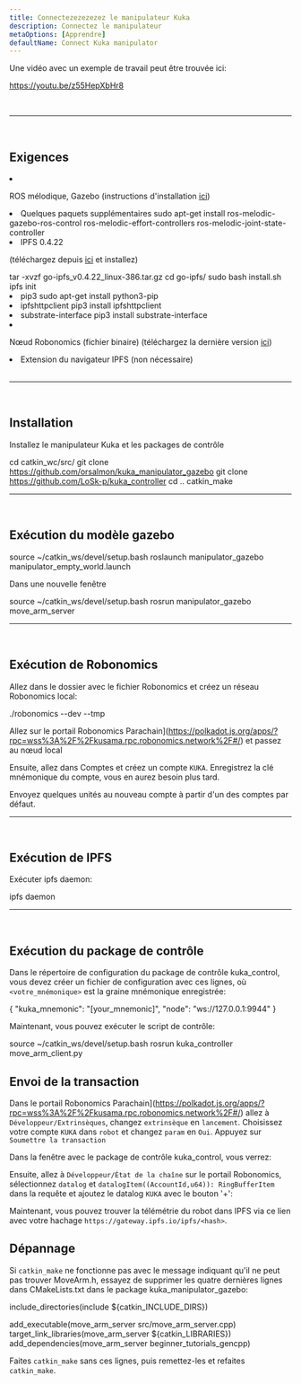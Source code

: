 ```yaml
---
title: Connectezezezezez le manipulateur Kuka
description: Connectez le manipulateur
metaOptions: [Apprendre]
defaultName: Connect Kuka manipulator
---
```


Une vidéo avec un exemple de travail peut être trouvée ici:

https://youtu.be/z55HepXbHr8

<br/>

***

<br/>

## Exigences

<List>

<li class="flex">

ROS mélodique, Gazebo (instructions d'installation [ici](http://wiki.ros.org/melodic/Installation/Ubuntu))
</li>

<li>Quelques paquets supplémentaires

<LessonCodeWrapper language="bash" codeClass="big-code">
sudo apt-get install ros-melodic-gazebo-ros-control ros-melodic-effort-controllers ros-melodic-joint-state-controller
</LessonCodeWrapper>

</li>

<li> IPFS 0.4.22 

(téléchargez depuis [ici](https://www.npackd.org/p/ipfs/0.4.22) et installez)

<LessonCodeWrapper language="bash" codeClass="big-code">
tar -xvzf go-ipfs_v0.4.22_linux-386.tar.gz
cd go-ipfs/
sudo bash install.sh
ipfs init
</LessonCodeWrapper>

</li>

<li>pip3

<LessonCodeWrapper language="bash">
sudo apt-get install python3-pip
</LessonCodeWrapper>

</li>

<li>ipfshttpclient

<LessonCodeWrapper language="bash">
pip3 install ipfshttpclient
</LessonCodeWrapper>

</li>

<li>substrate-interface

<LessonCodeWrapper language="bash">
pip3 install substrate-interface
</LessonCodeWrapper>

</li>

<li class="flex">

Nœud Robonomics (fichier binaire) (téléchargez la dernière version [ici](https://github.com/airalab/robonomics/releases))

</li>

<li>Extension du navigateur IPFS (non nécessaire)</li>

</List>

<br/>

***

<br/>

## Installation
Installez le manipulateur Kuka et les packages de contrôle

<LessonCodeWrapper language="bash" codeClass="big-code">cd catkin_wc/src/
git clone https://github.com/orsalmon/kuka_manipulator_gazebo
git clone https://github.com/LoSk-p/kuka_controller
cd ..
catkin_make</LessonCodeWrapper>

***

<br/>

## Exécution du modèle gazebo

<LessonCodeWrapper language="bash" codeClass="big-code">
source ~/catkin_ws/devel/setup.bash
roslaunch manipulator_gazebo manipulator_empty_world.launch
</LessonCodeWrapper>

Dans une nouvelle fenêtre

<LessonCodeWrapper language="bash">
source ~/catkin_ws/devel/setup.bash
rosrun manipulator_gazebo move_arm_server
</LessonCodeWrapper>

<LessonImages imageClasses="mb" src="kuka/1.png" alt="model"/>

***

<br/>

## Exécution de Robonomics
Allez dans le dossier avec le fichier Robonomics et créez un réseau Robonomics local:

<LessonCodeWrapper language="bash">
./robonomics --dev --tmp
</LessonCodeWrapper>

<LessonImages imageClasses="mb" src="kuka/robonomics.png" alt="robonomics"/>

Allez sur le portail Robonomics Parachain](https://polkadot.js.org/apps/?rpc=wss%3A%2F%2Fkusama.rpc.robonomics.network%2F#/) et passez au nœud local

<LessonImages imageClasses="mb" src="kuka/local.png" alt="local"/>

Ensuite, allez dans Comptes et créez un compte `KUKA`. Enregistrez la clé mnémonique du compte, vous en aurez besoin plus tard. 


<LessonImages imageClasses="mb" src="kuka/create_acc.png" alt="acc"/>

Envoyez quelques unités au nouveau compte à partir d'un des comptes par défaut.

<LessonImages imageClasses="mb" src="kuka/send_money.png" alt="accs"/>

***
<br/>

## Exécution de IPFS
Exécuter ipfs daemon:

<LessonCodeWrapper language="bash">
ipfs daemon
</LessonCodeWrapper>

***

</br>

## Exécution du package de contrôle
Dans le répertoire de configuration du package de contrôle kuka_control, vous devez créer un fichier de configuration avec ces lignes, où `<votre_mnémonique>` est la graine mnémonique enregistrée:

<LessonCodeWrapper language="bash">
{
    "kuka_mnemonic": "[your_mnemonic]",
    "node": "ws://127.0.0.1:9944"
}
</LessonCodeWrapper>


Maintenant, vous pouvez exécuter le script de contrôle:

<LessonCodeWrapper language="bash">
source ~/catkin_ws/devel/setup.bash
rosrun kuka_controller move_arm_client.py
</LessonCodeWrapper>

<LessonImages imageClasses="mb" src="kuka/run.png" alt="control"/>

## Envoi de la transaction
Dans le portail Robonomics Parachain](https://polkadot.js.org/apps/?rpc=wss%3A%2F%2Fkusama.rpc.robonomics.network%2F#/) allez à `Développeur/Extrinsèques`, changez `extrinsèque` en `lancement`. Choisissez votre compte `KUKA` dans `robot` et changez `param` en `Oui`. Appuyez sur `Soumettre la transaction`

<LessonImages imageClasses="mb" src="kuka/launch.png" alt="transaction"/>

Dans la fenêtre avec le package de contrôle kuka_control, vous verrez:

<LessonImages imageClasses="mb" src="kuka/res.png" alt="done"/>

Ensuite, allez à `Développeur/État de la chaîne` sur le portail Robonomics, sélectionnez `datalog` et `datalogItem((AccountId,u64)): RingBufferItem` dans la requête et ajoutez le datalog `KUKA` avec le bouton '+':

<LessonImages imageClasses="mb" src="kuka/datalog.png" alt="datalog"/>

Maintenant, vous pouvez trouver la télémétrie du robot dans IPFS via ce lien avec votre hachage `https://gateway.ipfs.io/ipfs/<hash>`.

## Dépannage

Si `catkin_make` ne fonctionne pas avec le message indiquant qu'il ne peut pas trouver MoveArm.h, essayez de supprimer les quatre dernières lignes dans CMakeLists.txt dans le package kuka_manipulator_gazebo:

<LessonCodeWrapper language="yaml">
include_directories(include ${catkin_INCLUDE_DIRS})

add_executable(move_arm_server src/move_arm_server.cpp)
target_link_libraries(move_arm_server ${catkin_LIBRARIES})
add_dependencies(move_arm_server beginner_tutorials_gencpp)
</LessonCodeWrapper>

Faites `catkin_make` sans ces lignes, puis remettez-les et refaites `catkin_make`.